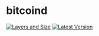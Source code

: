 # bitcoind

[![Layers and Size](https://images.microbadger.com/badges/image/bzero/bitcoind.svg)](https://registry.hub.docker.com/u/bzero/bitcoind/) [![Latest Version](https://images.microbadger.com/badges/version/bzero/bitcoind.svg)](https://microbadger.com/images/bzero/bitcoind/)
